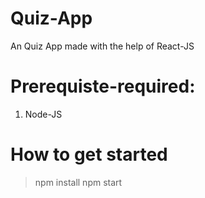 # Quiz-App
An Quiz App made with the help of React-JS

# Prerequiste-required:
1. Node-JS

# How to get started 
> npm install 
> npm start 
